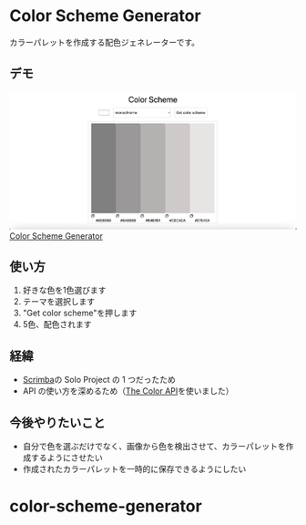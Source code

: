 # Color Scheme Generator

カラーパレットを作成する配色ジェネレーターです。

## デモ

![Color Scheme Generator Screenshot](./src/assets/png/website.png)
[Color Scheme Generator](https://hyuga-colorschemegenerator.netlify.app/)

## 使い方

1. 好きな色を1色選びます
2. テーマを選択します
3. "Get color scheme"を押します
4. 5色、配色されます

## 経緯

- [Scrimba](https://scrimba.com/scrim/co73343ea8c93c5d396d7ac67)の Solo Project の 1 つだったため
- API の使い方を深めるため（[The Color API](https://www.thecolorapi.com/)を使いました）

## 今後やりたいこと

- 自分で色を選ぶだけでなく、画像から色を検出させて、カラーパレットを作成するようにさせたい
- 作成されたカラーパレットを一時的に保存できるようにしたい

# color-scheme-generator
